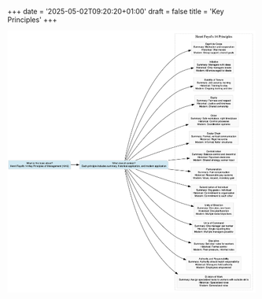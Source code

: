 +++
date = '2025-05-02T09:20:20+01:00'
draft = false
title = 'Key Principles'
+++

<center><img src="/images/key-principles.png" width="900"/></center></br>
